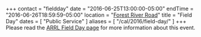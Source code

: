 +++
contact = "fieldday"
date = "2016-06-25T13:00:00-05:00"
endTime = "2016-06-26T18:59:59-05:00"
location = "[Forest River Road](/places/forest-river-road-field-day-site/)"
title = "Field Day"
dates = [ "Public Service" ]
aliases = [ "/cal/2016/field-day/" ]
+++
Please read the [ARRL Field Day page](http://www.arrl.org/field-day) for more
information about this event.
